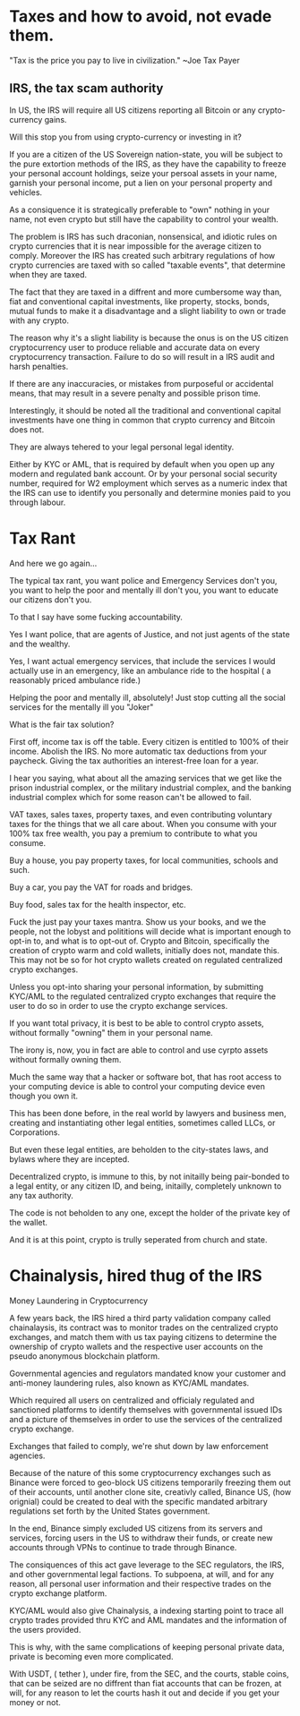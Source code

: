 # Taxes and how to avoid, not evade them.

"Tax is the price you pay to live in civilization."
~Joe Tax Payer


## IRS, the tax scam authority

In US, the IRS will require all US citizens reporting all Bitcoin or any crypto-currency gains.

Will this stop you from using crypto-currency or investing in it?

If you are a citizen of the US Sovereign nation-state, you will be subject to the pure extortion methods of the IRS, as they have the capability to freeze your personal account holdings, seize your persoal assets in your name, garnish your personal income, put a lien on your personal property and vehicles.

As a consiquence it is strategically preferable to "own" nothing in your name, not even crypto but still have the capability to control your wealth.

The problem is IRS has such draconian,  nonsensical, and idiotic rules on crypto currencies that it is near impossible for the average citizen to comply. Moreover the IRS has created such arbitrary regulations of how crypto currencies are taxed with so caĺled "taxable events", that determine when they are taxed.

The fact that they are taxed in a diffrent and more cumbersome way than, fiat and conventional capital investments, like property, stocks, bonds, mutual funds to make it a disadvantage and a slight liability to own or trade with any crypto.

The reason why it's a slight liability is because the onus is on the US citizen cryptocurrency user to produce reliable and accurate data on every cryptocurrency transaction.   Failure to do so will result in a IRS audit and harsh penalties.

If there are any inaccuracies, or mistakes from purposeful or accidental means, that may result in a severe penalty and possible prison time.

Interestingly, it should be noted all the traditional  and conventional capital investments have one thing in common that crypto currency and Bitcoin does not.

They are always tehered to your legal personal legal identity.  

Either by KYC or AML, that is required by default when you open up any modern and regulated bank account. Or by your personal social security number, required for W2 employment which serves as a numeric index that the IRS can use to identify you personally and determine monies paid to you through labour.

# Tax Rant
And here we go again...

The typical tax rant, you want police and Emergency Services don't you, you want to help the poor and mentally ill don't you, you want to educate our citizens don't you.

To that I say have some fucking accountability.

Yes I want police, that are agents of Justice, and not just agents of the state and the wealthy.

Yes, I want actual emergency services, that include the services I would actually use in an emergency, like an ambulance ride to the hospital ( a reasonably priced ambulance ride.)

Helping the poor and mentally ill, absolutely! Just stop cutting all the social services for the mentally ill you "Joker"

What is the fair tax solution?

First off, income tax is off the table. Every citizen is entitled to 100% of their income. Abolish the IRS. No more automatic tax deductions from your paycheck. Giving the tax authorities an interest-free loan for a year.

I hear you saying, what about all the amazing services that we get like the prison industrial complex, or the military industrial complex, and the banking industrial complex which for some reason can't be allowed to fail.

VAT taxes, sales taxes, property taxes, and even contributing voluntary taxes for the things that we all care about.  When you consume with your 100% tax free wealth, you pay a premium to contribute to what you consume. 

Buy a house, you pay property taxes, for local communities, schools and such.

Buy a car, you pay the VAT for roads and bridges.

Buy food, sales tax for the health inspector, etc.

Fuck the just pay your taxes mantra.  Show us your books, and we the people, not the lobyst and polititions will decide what is important enough to opt-in to, and what is to opt-out of. 
Crypto and Bitcoin, specifically the creation of crypto warm and cold wallets, initially does not, mandate this.  This may not be so for hot crypto wallets created on regulated centralized crypto exchanges.

Unless you opt-into sharing your personal information, by submitting KYC/AML to the regulated centralized crypto exchanges that require the user to do so in order to use the crypto exchange services.

If you want total privacy, it is best to be able to control crypto assets, without formally "owning" them in your personal name.

The irony is, now, you in fact are able to control and use cyrpto assets without formally owning them.

Much the same way that a hacker or software bot, that has root access to your computing device is able to control your computing device even though you own it.

This has been done before, in the real world by lawyers and business men, creating and instantiating other legal entities, sometimes called LLCs, or Corporations.

But even these legal entities,  are beholden to the city-states laws, and bylaws where they are incepted.

Decentralized crypto, is immune to this, by not initailly being pair-bonded to a legal entity, or any citizen ID, and being, initailly, completely unknown to any tax authority.

The code is not beholden to any one, except the holder of the private key of the wallet.

And it is at this point, crypto is trully seperated from church and state.


# Chainalysis, hired thug of the IRS



Money Laundering in Cryptocurrency

A few years back, the IRS hired a third party validation company called chainalaysis, its contract was to monitor trades on the centralized crypto exchanges, and match them with us tax paying citizens to determine the ownership of crypto wallets and the respective user accounts on the pseudo anonymous  blockchain platform.

Governmental agencies and regulators mandated know your customer and anti-money laundering rules, also known as KYC/AML mandates.

Which required all users on centralized and officialy regulated and sanctioned platforms to identify themselves with governmental issued IDs and a picture of themselves in order to use the services of the centralized crypto exchange.

Exchanges that failed to comply, we're shut down by law enforcement agencies.

Because of the nature of this some cryptocurrency exchanges such as Binance were forced to geo-block US citizens temporarily freezing them out of their accounts, until another clone site, creativly called, Binance US, (how orignial) could be created to deal with the specific mandated arbitrary regulations set forth by the United States government.

In the end, Binance simply excluded US citizens from its servers and services, forcing users in the US to withdraw their funds, or create new accounts through VPNs to continue to trade through Binance.

The consiquences of this act gave leverage to the SEC regulators, the IRS, and other governmental legal factions. To subpoena, at will, and for any reason, all personal user information and their respective trades on the crypto exchange platform.

KYC/AML would also give Chainalysis, a indexing starting point to trace all crypto trades provided thru KYC and AML mandates and the information of the users provided.


This is why, with the same complications of keeping personal private data, private is becoming even more complicated.

With USDT, ( tether ), under fire, from the SEC, and the courts, stable coins, that can be seized are no diffrent than fiat accounts that can be frozen, at will, for any reason to let the courts hash it out and decide if you get your money or not.

